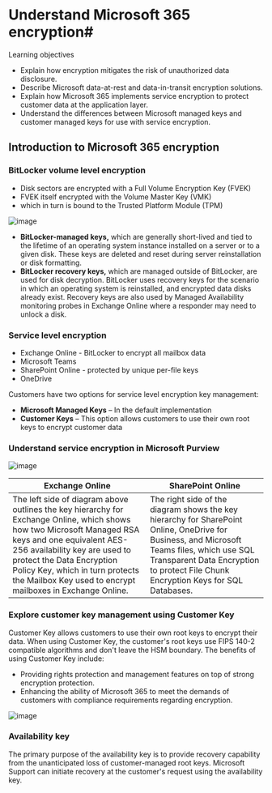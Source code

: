# Understand Microsoft 365 encryption#
Learning objectives
* Explain how encryption mitigates the risk of unauthorized data disclosure.
* Describe Microsoft data-at-rest and data-in-transit encryption solutions.
* Explain how Microsoft 365 implements service encryption to protect customer data at the application layer.
* Understand the differences between Microsoft managed keys and customer managed keys for use with service encryption.

## Introduction to Microsoft 365 encryption

### BitLocker volume level encryption
* Disk sectors are encrypted with a Full Volume Encryption Key (FVEK)
* FVEK itself encrypted with the Volume Master Key (VMK)
* which in turn is bound to the Trusted Platform Module (TPM)

![image](https://github.com/aws-notes/SC-400/assets/78312587/3ea9cdb3-ce4f-4dab-bc4d-015e2c154b8c)

* **BitLocker-managed keys,** which are generally short-lived and tied to the lifetime of an operating system instance installed on a server or to a given disk. These keys are deleted and reset during server reinstallation or disk formatting.
* **BitLocker recovery keys,** which are managed outside of BitLocker, are used for disk decryption. BitLocker uses recovery keys for the scenario in which an operating system is reinstalled, and encrypted data disks already exist. Recovery keys are also used by Managed Availability monitoring probes in Exchange Online where a responder may need to unlock a disk.

### Service level encryption
* Exchange Online - BitLocker to encrypt all mailbox data
* Microsoft Teams
* SharePoint Online - protected by unique per-file keys
* OneDrive

Customers have two options for service level encryption key management:
* **Microsoft Managed Keys** – In the default implementation
* **Customer Keys** – This option allows customers to use their own root keys to encrypt customer data

### Understand service encryption in Microsoft Purview

![image](https://github.com/aws-notes/SC-400/assets/78312587/70b143e9-ba29-475b-8843-45fa5a8ab4fa)

|Exchange Online|SharePoint Online|
|-------|---------|
|The left side of diagram above outlines the key hierarchy for Exchange Online, which shows how two Microsoft Managed RSA keys and one equivalent AES-256 availability key are used to protect the Data Encryption Policy Key, which in turn protects the Mailbox Key used to encrypt mailboxes in Exchange Online. | The right side of the diagram shows the key hierarchy for SharePoint Online, OneDrive for Business, and Microsoft Teams files, which use SQL Transparent Data Encryption to protect File Chunk Encryption Keys for SQL Databases.|

### Explore customer key management using Customer Key
Customer Key allows customers to use their own root keys to encrypt their data. When using Customer Key, the customer's root keys use FIPS 140-2 compatible algorithms and don't leave the HSM boundary. 
The benefits of using Customer Key include:
* Providing rights protection and management features on top of strong encryption protection.
* Enhancing the ability of Microsoft 365 to meet the demands of customers with compliance requirements regarding encryption.

![image](https://github.com/aws-notes/SC-400/assets/78312587/3c7d3cf4-e55e-4916-ab6d-28a801c08628)

### Availability key

The primary purpose of the availability key is to provide recovery capability from the unanticipated loss of customer-managed root keys. Microsoft Support can initiate recovery at the customer's request using the availability key.







